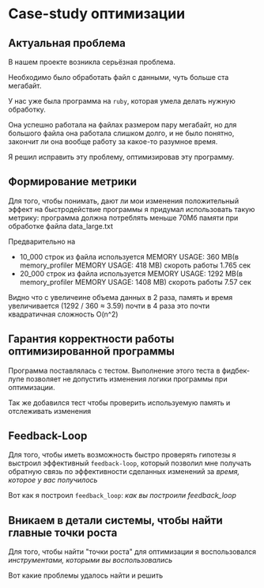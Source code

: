 # Case-study оптимизации

## Актуальная проблема
В нашем проекте возникла серьёзная проблема.

Необходимо было обработать файл с данными, чуть больше ста мегабайт.

У нас уже была программа на `ruby`, которая умела делать нужную обработку.

Она успешно работала на файлах размером пару мегабайт, но для большого файла она работала слишком долго, и не было понятно, закончит ли она вообще работу за какое-то разумное время.

Я решил исправить эту проблему, оптимизировав эту программу.

## Формирование метрики
Для того, чтобы понимать, дают ли мои изменения положительный эффект на быстродействие программы я придумал использовать такую метрику: программа должна потреблять меньше 70Мб памяти при обработке файла data_large.txt

Предварительно на 
- 10_000 строк из файла используется MEMORY USAGE: 360 MB(в memory_profiler MEMORY USAGE: 418 MB) скороть работы 1.765 сек
- 20_000 строк из файла используется MEMORY USAGE:  1292 MB(в memory_profiler MEMORY USAGE: 1408 MB) скороть работы 7.57 сек
 
Видно что с увеличеине объема данных в 2 раза, память и время увеличивается (1292 / 360 ≈ 3.59) почти в 4 раза это почти квадратичная сложность O(n^2)
## Гарантия корректности работы оптимизированной программы
Программа поставлялась с тестом. Выполнение этого теста в фидбек-лупе позволяет не допустить изменения логики программы при оптимизации.

Так же добавился тест чтобы проверить используемую память и отслеживать изменения

## Feedback-Loop
Для того, чтобы иметь возможность быстро проверять гипотезы я выстроил эффективный `feedback-loop`, который позволил мне получать обратную связь по эффективности сделанных изменений за *время, которое у вас получилось*

Вот как я построил `feedback_loop`: *как вы построили feedback_loop*

## Вникаем в детали системы, чтобы найти главные точки роста
Для того, чтобы найти "точки роста" для оптимизации я воспользовался *инструментами, которыми вы воспользовались*

Вот какие проблемы удалось найти и решить
